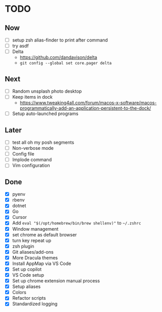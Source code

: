 # TODO

## Now

- [ ] setup zsh alias-finder to print after command
- [ ] try asdf
- [ ] Delta
  - https://github.com/dandavison/delta
  - `git config --global set core.pager delta`

## Next

- [ ] Random unsplash photo desktop
- [ ] Keep items in dock
  - https://www.tweaking4all.com/forum/macos-x-software/macos-programmatically-add-an-application-persistent-to-the-dock/
- [ ] Setup auto-launched programs

## Later

- [ ] test all oh my posh segments
- [ ] Non-verbose mode
- [ ] Config file
- [ ] Implode command
- [ ] Vim configuration

## Done

- [x] pyenv
- [x] rbenv
- [x] dotnet
- [x] Go
- [x] Cursor
- [x] Add `eval "$(/opt/homebrew/bin/brew shellenv)"` to `~/.zshrc`
- [x] Window management
- [x] set chrome as default browser
- [x] turn key repeat up
- [x] zsh plugin
- [x] Git aliases/add-ons
- [x] More Dracula themes
- [x] Install AppMap via VS Code
- [x] Set up copilot
- [x] VS Code setup
- [x] Set up chrome extension manual process
- [x] Setup aliases
- [x] Colors
- [x] Refactor scripts
- [x] Standardized logging
